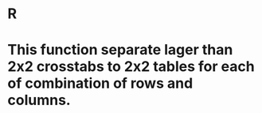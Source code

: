 # R

# This function separate lager than 2x2 crosstabs to 2x2 tables for each of combination of rows and columns.  
